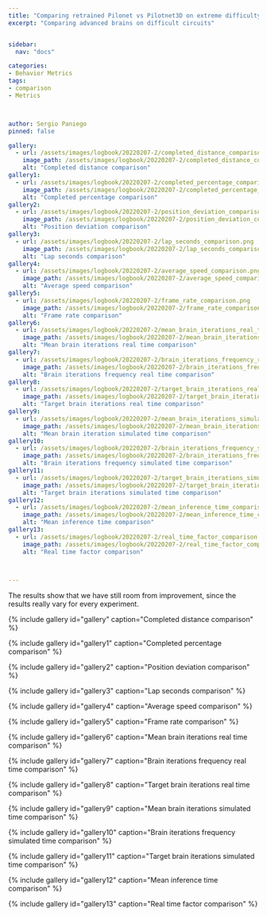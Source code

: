 ```yaml
---
title: "Comparing retrained Pilonet vs Pilotnet3D on extreme difficulty circuits"
excerpt: "Comparing advanced brains on difficult circuits"


sidebar:
  nav: "docs"

categories:
- Behavior Metrics
tags:
- comparison
- Metrics



author: Sergio Paniego
pinned: false

gallery:
  - url: /assets/images/logbook/20220207-2/completed_distance_comparison.png
    image_path: /assets/images/logbook/20220207-2/completed_distance_comparison.png
    alt: "Completed distance comparison"
gallery1:
  - url: /assets/images/logbook/20220207-2/completed_percentage_comparison.png
    image_path: /assets/images/logbook/20220207-2/completed_percentage_comparison.png
    alt: "Completed percentage comparison"
gallery2:
  - url: /assets/images/logbook/20220207-2/position_deviation_comparison.png
    image_path: /assets/images/logbook/20220207-2/position_deviation_comparison.png
    alt: "Position deviation comparison"
gallery3:
  - url: /assets/images/logbook/20220207-2/lap_seconds_comparison.png
    image_path: /assets/images/logbook/20220207-2/lap_seconds_comparison.png
    alt: "Lap seconds comparison"
gallery4:
  - url: /assets/images/logbook/20220207-2/average_speed_comparison.png
    image_path: /assets/images/logbook/20220207-2/average_speed_comparison.png
    alt: "Average speed comparison"    
gallery5:
  - url: /assets/images/logbook/20220207-2/frame_rate_comparison.png
    image_path: /assets/images/logbook/20220207-2/frame_rate_comparison.png
    alt: "Frame rate comparison"
gallery6:
  - url: /assets/images/logbook/20220207-2/mean_brain_iterations_real_time_comparison.png
    image_path: /assets/images/logbook/20220207-2/mean_brain_iterations_real_time_comparison.png
    alt: "Mean brain iterations real time comparison"
gallery7:
  - url: /assets/images/logbook/20220207-2/brain_iterations_frequency_real_time_comparison.png
    image_path: /assets/images/logbook/20220207-2/brain_iterations_frequency_real_time_comparison.png
    alt: "Brain iterations frequency real time comparison"
gallery8:
  - url: /assets/images/logbook/20220207-2/target_brain_iterations_real_time_comparison.png
    image_path: /assets/images/logbook/20220207-2/target_brain_iterations_real_time_comparison.png
    alt: "Target brain iterations real time comparison"
gallery9:
  - url: /assets/images/logbook/20220207-2/mean_brain_iterations_simulated_time_comparison.png
    image_path: /assets/images/logbook/20220207-2/mean_brain_iterations_simulated_time_comparison.png
    alt: "Mean brain iteration simulated time comparison"
gallery10:
  - url: /assets/images/logbook/20220207-2/brain_iterations_frequency_simulated_time_comparison.png
    image_path: /assets/images/logbook/20220207-2/brain_iterations_frequency_simulated_time_comparison.png
    alt: "Brain iterations frequency simulated time comparison"
gallery11:
  - url: /assets/images/logbook/20220207-2/target_brain_iterations_simulated_time_comparison.png
    image_path: /assets/images/logbook/20220207-2/target_brain_iterations_simulated_time_comparison.png
    alt: "Target brain iterations simulated time comparison"
gallery12:
  - url: /assets/images/logbook/20220207-2/mean_inference_time_comparison.png
    image_path: /assets/images/logbook/20220207-2/mean_inference_time_comparison.png
    alt: "Mean inference time comparison"
gallery13:
  - url: /assets/images/logbook/20220207-2/real_time_factor_comparison.png
    image_path: /assets/images/logbook/20220207-2/real_time_factor_comparison.png
    alt: "Real time factor comparison"
  


---
```


The results show that we have still room from improvement, since the results really vary for every experiment.

{% include gallery id="gallery" caption="Completed distance comparison" %}

{% include gallery id="gallery1" caption="Completed percentage comparison" %}

{% include gallery id="gallery2" caption="Position deviation comparison" %}

{% include gallery id="gallery3" caption="Lap seconds comparison" %}

{% include gallery id="gallery4" caption="Average speed comparison" %}

{% include gallery id="gallery5" caption="Frame rate comparison" %}

{% include gallery id="gallery6" caption="Mean brain iterations real time comparison" %}

{% include gallery id="gallery7" caption="Brain iterations frequency real time comparison" %}

{% include gallery id="gallery8" caption="Target brain iterations real time comparison" %}

{% include gallery id="gallery9" caption="Mean brain iterations simulated time comparison" %}

{% include gallery id="gallery10" caption="Brain iterations frequency simulated time comparison" %}

{% include gallery id="gallery11" caption="Target brain iterations simulated time comparison" %}

{% include gallery id="gallery12" caption="Mean inference time comparison" %}

{% include gallery id="gallery13" caption="Real time factor comparison" %}
